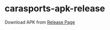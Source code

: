 # carasports-apk-release

Download APK from [Release Page](https://github.com/caractiv/carasports-apk-release/releases)
